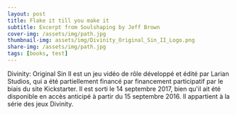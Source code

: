 ```yaml
---
layout: post
title: Flake it till you make it
subtitle: Excerpt from Soulshaping by Jeff Brown
cover-img: /assets/img/path.jpg
thumbnail-img: assets/img/Divinity_Original_Sin_II_Logo.png
share-img: /assets/img/path.jpg
tags: [books, test]
---
```


Divinity: Original Sin II est un jeu vidéo de rôle développé et édité par Larian Studios, qui a été partiellement financé par financement participatif par le biais du site Kickstarter. Il est sorti le 14 septembre 2017, bien qu'il ait été disponible en accès anticipé à partir du 15 septembre 2016. Il appartient à la série des jeux Divinity.
